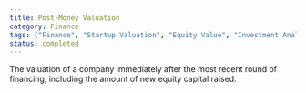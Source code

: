 ```yaml
---
title: Post-Money Valuation
category: Finance
tags: ["Finance", "Startup Valuation", "Equity Value", "Investment Analysis"]
status: completed
---
```

The valuation of a company immediately after the most recent round of financing, including the amount of new equity capital raised.